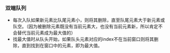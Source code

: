 ### 双端队列
- 每次入队如果新元素比队尾元素小，则将其删除，直至队尾元素大于新元素或队空。（因为被删除元素既没有当前元素大，也没有当前元素新，所以肯定不会替代当前元素成为最大值的）  
- 找最大值时从队头开始，如果队头元素对应的index不在当前窗口则将其删除，直到找到在窗口中的元素，即为最大值。
